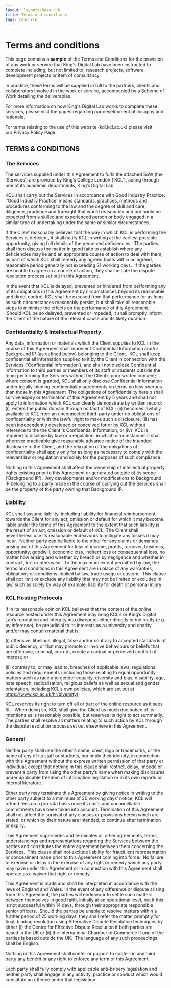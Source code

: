 ```yaml
---
layout: layouts/base.njk
title: Terms and conditions
tags: resource
---
```


# Terms and conditions

This page contains a **sample** of the Terms and Conditions for the provision of any work or service that King's Digital Lab have been instructed to complete including, but not limited to, research projects, software development projects or item of consultancy.

In practice, these terms will be supplied in full to the partners, clients and collaborators involved in the work or service, accompanied by a Scheme of Work detailing the deliverables.

For more information on how King's Digital Lab works to complete these services, please visit the pages regarding our development philosophy and rationale.

For terms relating to the use of this website (kdl.kcl.ac.uk) please visit our Privacy Policy Page.

## TERMS & CONDITIONS

### The Services

The services supplied under this Agreement to fulfil the attached SoW (the ‘Services’) are provided by King’s College London (‘KCL’), acting through one of its academic departments, King’s Digital Lab.

KCL shall carry out the Services in accordance with Good Industry Practice.  ‘Good Industry Practice’ means standards, practices, methods and procedures conforming to the law and the degree of skill and care, diligence, prudence and foresight that would reasonably and ordinarily be expected from a skilled and experienced person or body engaged in a similar type of undertaking under the same or similar circumstances.

If the Client reasonably believes that the way in which KCL is performing the Services is deficient, it shall notify KCL in writing at the earliest possible opportunity, giving full details of the perceived deficiencies.  The parties shall then discuss the matter in good faith to establish where any deficiencies may lie and an appropriate course of action to deal with them, as part of which KCL shall remedy any agreed faults within an agreed, reasonable period generally not exceeding 21 working days.  If the parties are unable to agree on a course of action, they shall initiate the dispute resolution process set out in this Agreement.

In the event that KCL is delayed, prevented or hindered from performing any of its obligations in this Agreement by circumstances beyond its reasonable and direct control, KCL shall be excused from that performance for as long as such circumstances reasonably persist, but shall take all reasonable steps to minimise the effects on the performance of this Agreement.  Should KCL be so delayed, prevented or impeded, it shall promptly inform the Client of the nature of the relevant cause and its likely duration.

### Confidentiality & Intellectual Property

Any data, information or materials which the Client supplies to KCL in the course of this Agreement shall represent Confidential Information and/or Background IP (as defined below) belonging to the Client.  KCL shall keep confidential all information supplied to it by the Client in connection with the Services (‘Confidential Information’), and shall not disclose Confidential Information to third parties or members of its staff or students outside the team performing the Services without the Client’s prior written consent; where consent is granted, KCL shall only disclose Confidential Information under legally-binding confidentiality agreements on terms no less onerous than those in this Agreement  The obligations of confidentiality herein shall survive expiry or termination of this Agreement by 5 years and shall not apply to information which KCL can clearly demonstrate by written record: (i)  enters the public domain through no fault of KCL; (ii) becomes lawfully available to KCL from an unconnected third  party under no obligations of confidentiality or with the lawful right to make such a disclosure; (iii) has been independently developed or conceived for or by KCL without reference to the the Client ‘s Confidential Information; or (iv)  KCL is required to disclose by law or a regulation, in which circumstances it shall wherever practicable give reasonable advance notice of the intended disclosure to the Client, and the relaxation of the obligations of confidentiality shall apply only for as long as necessary to comply with the relevant law or regulation and solely for the purposes of such compliance.

Nothing in this Agreement shall affect the ownership of intellectual property rights existing prior to this Agreement or generated outside of its scope (‘Background IP’).  Any developments and/or modifications to Background IP belonging to a party made in the course of carrying out the Services shall be the property of the party owning that Background IP.

### Liability

KCL shall assume liability, including liability for financial reimbursement, towards the Client for any act, omission or default for which it may become liable under the terms of this Agreement to the extent that such liability is the result of an act, omission or default of KCL. The Client shall nevertheless use its reasonable endeavours to mitigate any losses it may incur.  Neither party can be liable to the other for any claims or demands arising out of this Agreement for loss of income, profits, turnover, business, opportunity, goodwill, economic loss, indirect loss or consequential loss, no matter how arising and whether by breach or by negligence and whether in contract, tort or otherwise.  To the maximum extent permitted by law, the terms and conditions in this Agreement are in place of any warranties, obligations or conditions implied by law, trade usage or custom.  This clause shall not limit or exclude any liability that may not be limited or excluded in law, such as solely by way of example, liability for death or personal injury.

### KCL Hosting Protocols

If in its reasonable opinion KCL believes that the content of the online resource hosted under this Agreement may bring KCL’s or King’s Digital Lab’s reputation and integrity into disrepute, either directly or indirectly (e.g. by inference), be prejudicial to its interests as a university and charity and/or may contain material that is:

(i) offensive, libellous, illegal, false and/or contrary to accepted standards of public decency, or that may promote or involve behaviours or beliefs that are offensive, criminal, corrupt, create an actual or perceived conflict of interest; or

(ii) contrary to, or may lead to, breaches of applicable laws, regulations, policies and requirements (including those relating to equal opportunity matters such as race and gender equality, diversity and bias, disability, age, hate speech, radicalisation, religious beliefs as well as sexual and gender orientation, including KCL’s own policies, which are set out at https://www.kcl.ac.uk/hr/diversity);

KCL reserves its right to turn off all or part of the online resource as it sees fit.   When doing so, KCL shall give the Client as much due notice of its intentions as is reasonably possible, but reserves its right to act summarily.  The parties shall resolve all matters relating to such action by KCL through the dispute resolution process set out elsewhere in this Agreement.

### General

Neither party shall use the other’s name, crest, logo or trademarks, or the name of any of its staff or students, nor imply their identity, in connection with this Agreement without the express written permission of that party or individual, except that nothing in this clause shall restrict, delay, impede or prevent a party from using the other party’s name when making disclosures under applicable freedom of information legislation or in its own reports or internal literature.

Either party may terminate this Agreement by giving notice in writing to the other party subject to a minimum of 30 working days’ notice; KCL will refund fees on a pro rata basis once its costs and uncancellable commitments have been taken into account. Termination of this Agreement shall not affect the survival of any clauses or provisions herein which are stated, or which by their nature are intended, to continue after termination or expiry.

This Agreement supersedes and terminates all other agreements, terms, understandings and representations regarding the Services between the parties and constitutes the entire agreement between them concerning the Services.  This clause shall not exclude liability for fraudulent representation or concealment made prior to this Agreement coming into force.  No failure to exercise or delay in the exercise of any right or remedy which any party may have under this Agreement or in connection with this Agreement shall operate as a waiver that right or remedy.

This Agreement is made and shall be interpreted in accordance with the laws of England and Wales. In the event of any difference or dispute arising from this Agreement, the parties will endeavour to settle such matters between themselves in good faith, initially at an operational level, but if this is not successful within 14 days, through their appropriate responsible senior officers.  Should the parties be unable to resolve matters within a further period of 25 working days, they shall refer the matter promptly for final, binding resolution using Alternative Dispute Resolution techniques by either (i) the Centre for Effective Dispute Resolution if both parties are based in the UK or (ii) the International Chamber of Commerce if one of the parties is based outside the UK.  The language of any such proceedings shall be English.

Nothing in this Agreement shall confer or purport to confer on any third party any benefit or any right to enforce any term of this Agreement.

Each party shall fully comply with applicable anti-bribery legislation and neither party shall engage in any activity, practice or conduct which would constitute an offence under that legislation.
